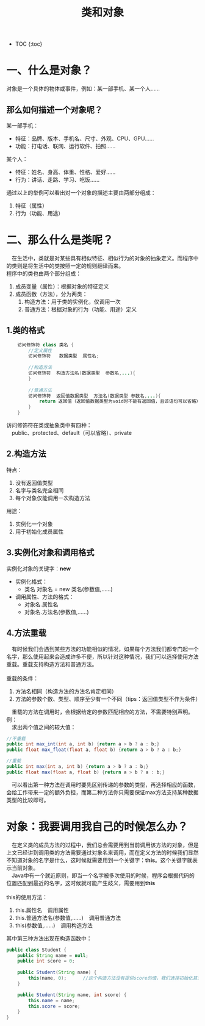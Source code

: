 ﻿---
layout: post
title: 类和对象
tags: Java
categories: Java
---


* TOC 
{:toc}

# 一、什么是对象？
对象是一个具体的物体或事件，例如：某一部手机、某一个人……<br/>

## 那么如何描述一个对象呢？
某一部手机：<br/>
<ul>
	<li>特征：品牌、版本、手机名、尺寸、外观、CPU、GPU……</li>
	<li>功能：打电话、联网、运行软件、拍照……</li>
</ul>
某个人：<br/>
<ul>
	<li>特征：姓名、身高、体重、性格、爱好……</li>
	<li>行为：讲话、走路、学习、吃饭……</li>
</ul>
通过以上的举例可以看出对一个对象的描述主要由两部分组成：<br/>
<ol>
	<li>特征（属性）</li>
	<li>行为（功能、用途）</li>
</ol>

# 二、那么什么是类呢？
&emsp;在生活中，类就是对某些具有相似特征、相似行为的对象的抽象定义。而程序中的类则是将生活中的类按照一定的规则翻译而来。<br/>
程序中的类也由两个部分组成：<br/>
<ol>
<li>成员变量（属性）：根据对象的特征定义</li>
<li>
	成员函数（方法），分为两类：<br/>
	<ol>
		<li>构造方法：用于类的实例化，仅调用一次</li>
		<li>普通方法：根据对象的行为（功能、用途）定义</li>
	</ol>
</li>
</ol>

## 1.类的格式
```java
	访问修饰符 class 类名 {
		//定义属性
		访问修饰符   数据类型  属性名;
		
		//构造方法
		访问修饰符  构造方法名(数据类型  参数名,...){
		}
		
		//普通方法
		访问修饰符  返回值数据类型  方法名(数据类型 参数名,...){
			return 返回值（返回值数据类型为void时不能有返回值，且该语句可以省略）；
		}
	}
```
访问修饰符在类或抽象类中有四种：<br/>
&emsp;public、protected、default（可以省略）、private<br/>

## 2.构造方法
特点：<br/>
<ol>
<li>没有返回值类型</li>
<li>名字与类名完全相同</li>
<li>每个对象仅能调用一次构造方法</li>
</ol>
用途：<br/>
<ol>
<li>实例化一个对象</li>
<li>用于初始化成员属性</li>
</ol>

## 3.实例化对象和调用格式
实例化对象的关键字：**new**<br/>
<ul>
<li>
	实例化格式：<br/>
	<ul>
	<li>类名 对象名 = new 类名(参数值,……)</li>
	</ul>
</li>
<li>
	调用属性、方法的格式：<br/>
	<ul>
	<li>对象名.属性名</li>
	<li>对象名.方法名(参数值,……)</li>
	</ul>
</li>
</ul>

## 4.方法重载
&emsp;有时候我们会遇到某些方法的功能相似的情况，如果每个方法我们都专门起一个名字，那么使用起来会造成许多不便，所以针对这种情况，我们可以选择使用方法重载。重载支持构造方法和普通方法。<br/>
<br/>
重载的条件：<br/>
<ol>
<li>方法名相同（构造方法的方法名肯定相同）</li>
<li>方法的参数个数、类型、顺序至少有一个不同（tips：返回值类型不作为条件）</li>
</ol>
&emsp;重载的方法在调用时，会根据给定的参数匹配相应的方法，不需要特别声明。<br/>
例：<br/>
&emsp;求出两个值之间的较大值：

```java
//不重载
public int max_int(int a, int b) {return a > b ? a : b;}
public float max_float(float a, float b) {return a > b ? a : b;}

//重载
public int max(int a, int b) {return a > b ? a : b;}
public float max(float a, float b) {return a > b ? a : b;}
```
&emsp;可以看出第一种方法在调用时要先区别传递的参数的类型，再选择相应的函数，会给工作带来一定的额外负担，而第二种方法你只需要保证max方法支持某种数据类型的比较即可。<br/>

# 对象：我要调用我自己的时候怎么办？
&emsp;在定义类的成员方法的过程中，我们总会需要用到当前调用该方法的对象，但是上文已经讲到调用类的方法需要通过对象名来调用，而在定义方法的时候我们显然不知道对象的名字是什么，这时候就需要用到一个关键字：**this**。这个关键字就表示当前对象。<br/>
&emsp;Java中有一个就近原则，即当一个名字被多次使用的时候，程序会根据代码的位置匹配到最近的名字，这时候就可能产生歧义，需要用到**this**<br/>
<br/>
this的使用方法：<br/>
<ol>
<li>this.属性名&emsp;调用属性</li>
<li>this.普通方法名(参数值,……)&emsp;调用普通方法</li>
<li>this(参数值,……)&emsp;调用构造方法</li>
</ol>
其中第三种方法出现在构造函数中：

```java
public class Student {
	public String name = null;
	public int score = 0;
	
	public Student(String name) {
		this(name, 0);		//这个构造方法没有提供score的值，我们选择初始化其为0，并通过调用另一个构造函数来实现
	}

	public Student(String name, int score) {
		this.name = name;
		this.score = score;
	}
}
```